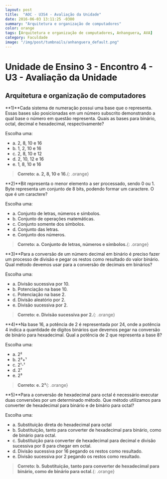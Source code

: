 ```yaml
---
layout: post
title:  "AOC - U3S4 - Avaliação da Unidade"
date: 2016-06-03 13:11:25 -0300
summary: "Arquitetura e organização de computadores"
color: orange
tags: [Arquitetura e organização de computadores, Anhanguera, AVA]
category: Faculdade
image: "/img/post/tumbnails/anhanguera_default.png"
---
```


# Unidade de Ensino 3 - Encontro 4 - U3 - Avaliação da Unidade

## Arquitetura e organização de computadores

**1)**Cada sistema de numeração possui uma base que o representa. Essas bases são posicionadas em um número subscrito demonstrando a qual base o número em questão representa. 
Quais as bases para binário, octal, decimal e hexadecimal, respectivamente?

Escolha uma:

- a. 2, 8, 10 e 16
- b. 1, 2, 10 e 16
- c. 2, 8, 10 e 12
- d. 2, 10, 12 e 16
- e. 1, 8, 10 e 16
 
> **Correto: a. 2, 8, 10 e 16.**{: .orange}

<script async src="//pagead2.googlesyndication.com/pagead/js/adsbygoogle.js"></script>
<!-- Anuncio Index Page -->
<ins class="adsbygoogle"
     style="display:block"
     data-ad-client="ca-pub-7123972893709158"
     data-ad-slot="2188606626"
     data-ad-format="auto"></ins>
<script>
(adsbygoogle = window.adsbygoogle || []).push({});
</script>

**2)**Bit representa o menor elemento a ser processado, sendo 0 ou 1. Byte representa um conjunto de 8 bits, podendo formar um caractere. 
O que é um caractere?

Escolha uma:

- a. Conjunto de letras, números e símbolos.
- b. Conjunto de operações matemáticas.
- c. Conjunto somente dos símbolos.
- d. Conjunto das letras.
- e. Conjunto dos números.

> **Correto: a. Conjunto de letras, números e símbolos.**{: .orange}

**3)**Para a conversão de um número decimal em binário é preciso fazer um processo de divisão e pegar os restos como resultado do valor binário. 
Qual método devemos usar para a conversão de decimais em binários?

Escolha uma:

- a. Divisão sucessiva por 10.
- b. Potenciação na base 10.
- c. Potenciação na base 2.
- d. Divisão aleatório por 2.
- e. Divisão sucessiva por 2.

> **Correto: e. Divisão sucessiva por 2.**{: .orange}

**4)**Na base 16, a potência de 2 é representada por 24, onde a potência 4 indica a quantidade de dígitos binários que devemos pegar na conversão de binário para hexadecimal. 
Qual a potência de 2 que representa a base 8?

Escolha uma:

- a. 2²
- b. 2³+¹
- c. 2¹-¹
- d. 2¹
- e. 2³

> **Correto: e. 2³**{: .orange}

**5)**Para a conversão de hexadecimal para octal é necessário executar duas conversões por um determinado método. 
Que método utilizamos para converter de hexadecimal para binário e de binário para octal?

Escolha uma:

- a. Substituição direta do hexadecimal para octal
- b. Substituição, tanto para converter de hexadecimal para binário, como de binário para octal.
- c. Substituição para converter de hexadecimal para decimal e divisão sucessiva por 8 para chegar em octal.
- d. Divisão sucessiva por 16 pegando os restos como resultado.
- e. Divisão sucessiva por 2 pegando os restos como resultado.

> **Correto: b. Substituição, tanto para converter de hexadecimal para binário, como de binário para octal.**{: .orange}